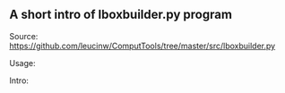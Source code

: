 ## A short intro of lboxbuilder.py program
Source: https://github.com/leucinw/ComputTools/tree/master/src/lboxbuilder.py

Usage:

Intro:

